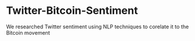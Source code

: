 # Twitter-Bitcoin-Sentiment
We researched Twitter sentiment using NLP techniques to corelate it to the Bitcoin movement
